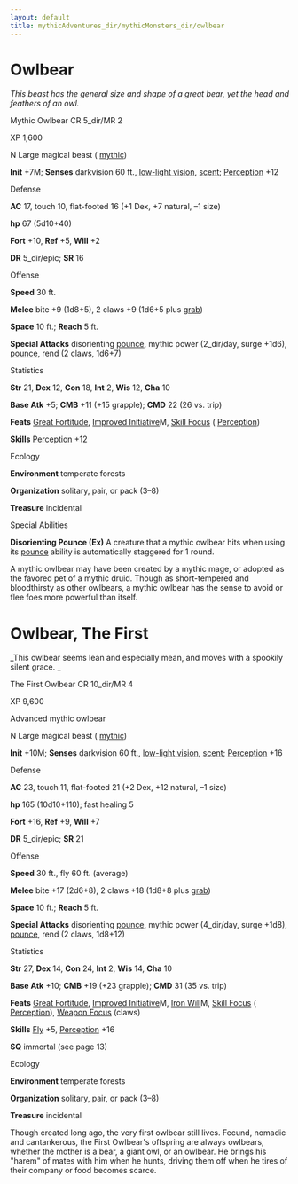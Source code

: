 ```yaml
---
layout: default
title: mythicAdventures_dir/mythicMonsters_dir/owlbear
---
```

# Owlbear

_This beast has the general size and shape of a great bear, yet the head and feathers of an owl._

Mythic Owlbear CR 5_dir/MR 2

XP 1,600

N Large magical beast ( [mythic](../../mythicAdventures_dir/mythicMonsters#_mythic-subtype))

**Init** +7M; **Senses** darkvision 60 ft., [low-light vision](../../monsters_dir/universalMonsterRules#_low-light-vision), [scent](../../monsters_dir/universalMonsterRules#_scent); [Perception](../../skills_dir/perception#_perception) +12

Defense

**AC** 17, touch 10, flat-footed 16 (+1 Dex, +7 natural, –1 size)

**hp** 67 (5d10+40)

**Fort** +10, **Ref** +5, **Will** +2

**DR** 5_dir/epic; **SR** 16

Offense

**Speed** 30 ft.

**Melee** bite +9 (1d8+5), 2 claws +9 (1d6+5 plus [grab](../../monsters_dir/universalMonsterRules#_grab))

**Space** 10 ft.; **Reach** 5 ft.

**Special Attacks** disorienting [pounce](../../monsters_dir/universalMonsterRules#_pounce), mythic power (2_dir/day, surge +1d6), [pounce](../../monsters_dir/universalMonsterRules#_pounce), rend (2 claws, 1d6+7)

Statistics

**Str** 21, **Dex** 12, **Con** 18, **Int** 2, **Wis** 12, **Cha** 10

**Base Atk** +5; **CMB** +11 (+15 grapple); **CMD** 22 (26 vs. trip)

**Feats** [Great Fortitude](../../feats#_great-fortitude), [Improved Initiative](../../mythicAdventures_dir/mythicFeats#_improved-initiative-mythic)M, [Skill Focus](../../feats#_skill-focus) ( [Perception](../../skills_dir/perception#_perception))

**Skills** [Perception](../../skills_dir/perception#_perception) +12

Ecology

**Environment** temperate forests

**Organization** solitary, pair, or pack (3–8)

**Treasure** incidental

Special Abilities

**Disorienting Pounce (Ex)** A creature that a mythic owlbear hits when using its [pounce](../../monsters_dir/universalMonsterRules#_pounce) ability is automatically staggered for 1 round.

A mythic owlbear may have been created by a mythic mage, or adopted as the favored pet of a mythic druid. Though as short-tempered and bloodthirsty as other owlbears, a mythic owlbear has the sense to avoid or flee foes more powerful than itself.

# Owlbear, The First

_This owlbear seems lean and especially mean, and moves with a spookily silent grace. _

The First Owlbear CR 10_dir/MR 4

XP 9,600

Advanced mythic owlbear

N Large magical beast ( [mythic](../../mythicAdventures_dir/mythicMonsters#_mythic-subtype))

**Init** +10M; **Senses** darkvision 60 ft., [low-light vision](../../monsters_dir/universalMonsterRules#_low-light-vision), [scent](../../monsters_dir/universalMonsterRules#_scent); [Perception](../../skills_dir/perception#_perception) +16

Defense

**AC** 23, touch 11, flat-footed 21 (+2 Dex, +12 natural, –1 size)

**hp** 165 (10d10+110); fast healing 5

**Fort** +16, **Ref** +9, **Will** +7

**DR** 5_dir/epic; **SR** 21

Offense

**Speed** 30 ft., fly 60 ft. (average)

**Melee** bite +17 (2d6+8), 2 claws +18 (1d8+8 plus [grab](../../monsters_dir/universalMonsterRules#_grab))

**Space** 10 ft.; **Reach** 5 ft.

**Special Attacks** disorienting [pounce](../../monsters_dir/universalMonsterRules#_pounce), mythic power (4_dir/day, surge +1d8), [pounce](../../monsters_dir/universalMonsterRules#_pounce), rend (2 claws, 1d8+12)

Statistics

**Str** 27, **Dex** 14, **Con** 24, **Int** 2, **Wis** 14, **Cha** 10

**Base Atk** +10; **CMB** +19 (+23 grapple); **CMD** 31 (35 vs. trip)

**Feats** [Great Fortitude](../../feats#_great-fortitude), [Improved Initiative](../../mythicAdventures_dir/mythicFeats#_improved-initiative-mythic)M, [Iron Will](../../mythicAdventures_dir/mythicFeats#_iron-will-mythic)M, [Skill Focus](../../feats#_skill-focus) ( [Perception](../../skills_dir/perception#_perception)), [Weapon Focus](../../feats#_weapon-focus) (claws)

**Skills** [Fly](../../skills_dir/fly#_fly) +5, [Perception](../../skills_dir/perception#_perception) +16

**SQ** immortal (see page 13)

Ecology

**Environment** temperate forests

**Organization** solitary, pair, or pack (3–8)

**Treasure** incidental

Though created long ago, the very first owlbear still lives. Fecund, nomadic and cantankerous, the First Owlbear's offspring are always owlbears, whether the mother is a bear, a giant owl, or an owlbear. He brings his "harem" of mates with him when he hunts, driving them off when he tires of their company or food becomes scarce.

